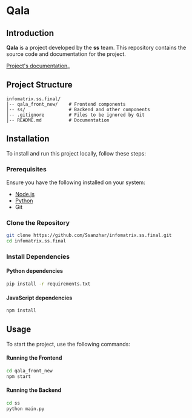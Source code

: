 # Qala

## Introduction

**Qala** is a project developed by the **ss** team. This repository contains the source code and documentation for the project. 

[Project's documentation](https://docs.google.com/document/d/1nZB1fy8Al20xBNipCXVEs4ODLpCNnzxJ/edit?usp=sharing&ouid=113911636319581141972&rtpof=true&sd=true)_

## Project Structure

```
infomatrix.ss.final/
│-- qala_front_new/    # Frontend components
│-- ss/                # Backend and other components
│-- .gitignore         # Files to be ignored by Git
│-- README.md          # Documentation
```

## Installation

To install and run this project locally, follow these steps:

### Prerequisites

Ensure you have the following installed on your system:
- [Node.js](https://nodejs.org/)
- [Python](https://www.python.org/)
- Git

### Clone the Repository

```sh
git clone https://github.com/Ssanzhar/infomatrix.ss.final.git
cd infomatrix.ss.final
```

### Install Dependencies

#### Python dependencies
```sh
pip install -r requirements.txt
```

#### JavaScript dependencies
```sh
npm install
```

## Usage

To start the project, use the following commands:

#### Running the Frontend
```sh
cd qala_front_new
npm start
```

#### Running the Backend
```sh
cd ss
python main.py
```
